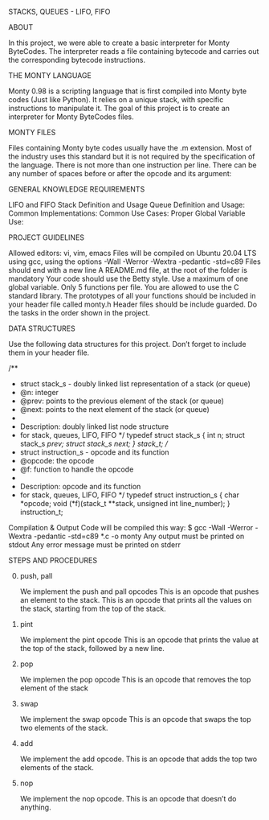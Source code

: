 STACKS, QUEUES - LIFO, FIFO

ABOUT 

In this project, we were able to create a basic interpreter for Monty ByteCodes. The interpreter reads a file containing bytecode and carries out the corresponding bytecode instructions.

THE MONTY LANGUAGE

Monty 0.98 is a scripting language that is first compiled into Monty byte codes (Just like Python). It relies on a unique stack, with specific instructions to manipulate it. The goal of this project is to create an interpreter for Monty ByteCodes files.

MONTY FILES

Files containing Monty byte codes usually have the .m extension. Most of the industry uses this standard but it is not required by the specification of the language. There is not more than one instruction per line. There can be any number of spaces before or after the opcode and its argument:

GENERAL KNOWLEDGE REQUIREMENTS

LIFO and FIFO
Stack Definition and Usage
Queue Definition and Usage:
Common Implementations:
Common Use Cases:
Proper Global Variable Use:

PROJECT GUIDELINES

Allowed editors: vi, vim, emacs
Files will be compiled on Ubuntu 20.04 LTS using gcc, using the options -Wall -Werror -Wextra -pedantic -std=c89
Files should end with a new line
A README.md file, at the root of the folder is mandatory
Your code should use the Betty style.
Use a maximum of one global variable.
Only 5 functions per file.
You are allowed to use the C standard library.
The prototypes of all your functions should be included in your header file called monty.h
Header files should be include guarded.
Do the tasks in the order shown in the project.

DATA STRUCTURES

Use the following data structures for this project. 
Don’t forget to include them in your header file.

/**
 * struct stack_s - doubly linked list representation of a stack (or queue)
 * @n: integer
 * @prev: points to the previous element of the stack (or queue)
 * @next: points to the next element of the stack (or queue)
 *
 * Description: doubly linked list node structure
 * for stack, queues, LIFO, FIFO
 */
typedef struct stack_s
{
        int n;
        struct stack_s *prev;
        struct stack_s *next;
} stack_t;
/**
 * struct instruction_s - opcode and its function
 * @opcode: the opcode
 * @f: function to handle the opcode
 *
 * Description: opcode and its function
 * for stack, queues, LIFO, FIFO
 */
typedef struct instruction_s
{
        char *opcode;
        void (*f)(stack_t **stack, unsigned int line_number);
} instruction_t;

Compilation & Output
Code will be compiled this way:
$ gcc -Wall -Werror -Wextra -pedantic -std=c89 *.c -o monty
Any output must be printed on stdout
Any error message must be printed on stderr

STEPS AND PROCEDURES

0. push, pall

	We implement the push and pall opcodes
	This is an opcode that pushes an element to the stack.
	This is an opcode that prints all the values on the stack, starting from the top of the stack.

1. pint

	We implement the pint opcode
	This is an opcode that prints the value at the top of the stack, followed by a new line.

2. pop

	We implemen the pop opcode
	This is an opcode that removes the top element of the stack

3. swap

	We implement the swap opcode
	This is an opcode that swaps the top two elements of the stack.

4. add

	We implement the add opcode.
	This is an opcode that adds the top two elements of the stack.

5. nop

	We implement the nop opcode.
	This is an opcode that doesn’t do anything.
